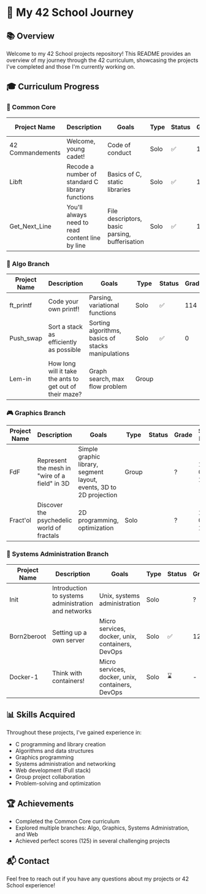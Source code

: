 # 🚀 My 42 School Journey

## 📚 Overview

Welcome to my 42 School projects repository! This README provides an overview of my journey through the 42 curriculum, showcasing the projects I've completed and those I'm currently working on.

## 🎓 Curriculum Progress

### 🏁 Common Core

| Project Name | Description | Goals | Type | Status | Grade | Start Date | End Date |
|--------------|-------------|-------|------|--------|-------|------------|----------|
| 42 Commandements | Welcome, young cadet! | Code of conduct | Solo | ✅ | 100 | 18-11-05 | 18-11-05 |
| Libft | Recode a number of standard C library functions | Basics of C, static libraries | Solo | ✅ | 124 | 18-11-06 | 18-11-19 |
| Get_Next_Line | You'll always need to read content line by line | File descriptors, basic parsing, bufferisation | Solo | ✅ | 105 | 1-12-19 | 11-12-24 |

### 🔱 Algo Branch

| Project Name | Description | Goals | Type | Status | Grade | Start Date | End Date |
|--------------|-------------|-------|------|--------|-------|------------|----------|
| ft_printf | Code your own printf! | Parsing, variational functions | Solo | ✅ | 114 | 18-11-30 | 18-12-23 |
| Push_swap | Sort a stack as efficiently as possible | Sorting algorithms, basics of stacks manipulations | Solo | ✅ | 0 | 18-12-27 | 19-02-11 |
| Lem-in | How long will it take the ants to get out of their maze? | Graph search, max flow problem | Group |  |  | 19-03-06 | 19-04-29 |

### 🎮 Graphics Branch

| Project Name | Description | Goals | Type | Status | Grade | Start Date | End Date |
|--------------|-------------|-------|------|--------|-------|------------|----------|
| FdF | Represent the mesh in "wire of a field" in 3D | Simple graphic library, segment layout, events, 3D to 2D projection | Group |  | ? | 19-01-17 | 19-02-14 |
| Fract'ol | Discover the psychedelic world of fractals | 2D programming, optimization | Solo |  | ? | 19-02-14 | 19-03-04 |

### 🔐 Systems Administration Branch

| Project Name | Description | Goals | Type | Status | Grade | Start Date | End Date |
|--------------|-------------|-------|------|--------|-------|------------|----------|
| Init | Introduction to systems administration and networks | Unix, systems administration | Solo |  | ? | 18-12-13 | 18-12-22 |
| Born2beroot | Setting up a own server | Micro services, docker, unix, containers, DevOps | Solo | ✅ | 123 | - | - |
| Docker-1 | Think with containers! | Micro services, docker, unix, containers, DevOps | Solo | ⌛ | - | - | - |

## 📊 Skills Acquired

Throughout these projects, I've gained experience in:

- C programming and library creation
- Algorithms and data structures
- Graphics programming
- Systems administration and networking
- Web development (Full stack)
- Group project collaboration
- Problem-solving and optimization

## 🏆 Achievements

- Completed the Common Core curriculum
- Explored multiple branches: Algo, Graphics, Systems Administration, and Web
- Achieved perfect scores (125) in several challenging projects

## 📬 Contact

Feel free to reach out if you have any questions about my projects or 42 School experience!


